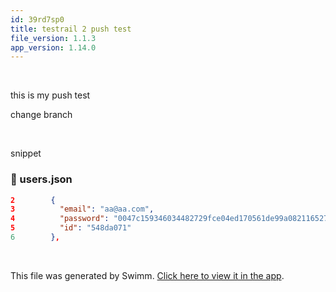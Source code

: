 ```yaml
---
id: 39rd7sp0
title: testrail 2 push test
file_version: 1.1.3
app_version: 1.14.0
---
```


<br/>

this is my push test

change branch

<br/>

snippet
<!-- NOTE-swimm-snippet: the lines below link your snippet to Swimm -->
### 📄 users.json
```json
2        {
3          "email": "aa@aa.com",
4          "password": "0047c159346034482729fce04ed170561de99a082116527685b3642a47f47cef13795b71a5076115e1b6f3c24ce47b67ec4b52c06edd9392d5e1ca4a379c8475.6f60434a50f5083e",
5          "id": "548da071"
6        },
```

<br/>

This file was generated by Swimm. [Click here to view it in the app](https://swimm-web-app.web.app/repos/Z2l0aHViJTNBJTNBZWNvbW0lM0ElM0Ftb3NoaWtzd2ltbQ==/docs/39rd7sp0).
